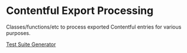 # Contentful Export Processing

Classes/functions/etc to process exported Contentful entries for various purposes.

[Test Suite Generator](./user-journey/README.md)
